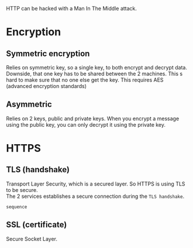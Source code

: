 HTTP can be hacked with a Man In The Middle attack.

# Encryption
## Symmetric encryption
Relies on symmetric key, so a single key, to both encrypt and decrypt data.
Downside, that one key has to be shared between the 2 machines. This s hard to make sure that no one else get the key.
This requires AES (advanced encryption standards)

## Asymmetric
Relies on 2 keys, public and private  keys. When you encrypt a message using the public key, you can only decrypt it using the private key.

# HTTPS
## TLS (handshake)
Transport Layer Security, which is a secured layer. So HTTPS is using TLS to be secure.  
The 2 services establishes a secure connection during the `TLS handshake`. 

```mermaid
sequence
```

## SSL (certificate)
Secure Socket Layer.